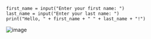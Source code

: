```
first_name = input("Enter your first name: ")
last_name = input("Enter your last name: ")
print("Hello, " + first_name + " " + last_name + "!")
```

![image](https://user-images.githubusercontent.com/100597998/179253434-95550b41-4818-40fe-aeea-3122f841168f.png)

